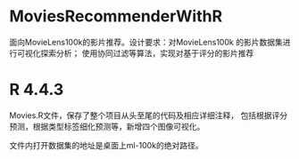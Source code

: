# MoviesRecommenderWithR
面向MovieLens100k的影片推荐。设计要求：对MovieLens100k 的影片数据集进行可视化探索分析； 
使用协同过滤等算法，实现对基于评分的影片推荐

# R 4.4.3

Movies.R文件，保存了整个项目从头至尾的代码及相应详细注释，
包括根据评分预测，根据类型标签细化预测等，新增四个图像可视化。

文件内打开数据集的地址是桌面上ml-100k的绝对路径。